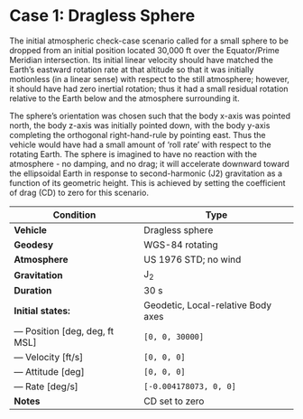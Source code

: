 # Case 1: Dragless Sphere

The initial atmospheric check-case scenario called for a small sphere to be
dropped from an initial position located 30,000 ft over the Equator/Prime
Meridian intersection. Its initial linear velocity should have matched the
Earth’s eastward rotation rate at that altitude so that it was initially
motionless (in a linear sense) with respect to the still atmosphere; however,
it should have had zero inertial rotation; thus it had a small residual
rotation relative to the Earth below and the atmosphere surrounding it.

The sphere’s orientation was chosen such that the body x-axis was pointed north,
the body z-axis was initially pointed down, with the body y-axis completing the
orthogonal right-hand-rule by pointing east. Thus the vehicle would have had a
small amount of ‘roll rate’ with respect to the rotating Earth. The sphere is
imagined to have no reaction with the atmosphere - no damping, and no drag; it
will accelerate downward toward the ellipsoidal Earth in response to
second-harmonic (J2) gravitation as a function of its geometric height. This is
achieved by setting the coefficient of drag (CD) to zero for this scenario.


 Condition                              | Type
 -------------------------------------- | ------------------------------------
 **Vehicle**                            | Dragless sphere
 **Geodesy**                            | WGS-84 rotating
 **Atmosphere**                         | US 1976 STD; no wind
 **Gravitation**                        | J<sub>2</sub>
 **Duration**                           | 30 s
 **Initial states:**                    | Geodetic, Local-relative Body axes
  &mdash; Position [deg, deg, ft MSL]   | `[0, 0, 30000]`
  &mdash; Velocity [ft/s]               | `[0, 0, 0]`
  &mdash; Attitude [deg]                | `[0, 0, 0]`
  &mdash; Rate [deg/s]                  | `[-0.004178073, 0, 0]`
  **Notes**                             | CD set to zero


